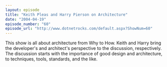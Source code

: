 ```yaml
---
layout: episode
title: "Keith Pleas and Harry Pierson on Architecture"
date: "2004-04-19"
episode_number: "60"
episode_url: "http://www.dotnetrocks.com/default.aspx?ShowNum=60"
---
```


This show is all about architecture from Why to How. Keith and Harry bring the developer's and architect's perspective to the discussion, respectively. The discussion starts with the importance of good design and architecture, to techniques, tools, standards, and the like. 
